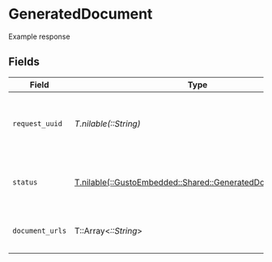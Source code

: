 # GeneratedDocument

Example response


## Fields

| Field                                                                                                         | Type                                                                                                          | Required                                                                                                      | Description                                                                                                   |
| ------------------------------------------------------------------------------------------------------------- | ------------------------------------------------------------------------------------------------------------- | ------------------------------------------------------------------------------------------------------------- | ------------------------------------------------------------------------------------------------------------- |
| `request_uuid`                                                                                                | *T.nilable(::String)*                                                                                         | :heavy_minus_sign:                                                                                            | A unique identifier of the Generated Document request                                                         |
| `status`                                                                                                      | [T.nilable(::GustoEmbedded::Shared::GeneratedDocumentStatus)](../../models/shared/generateddocumentstatus.md) | :heavy_minus_sign:                                                                                            | Current status of the Generated Document                                                                      |
| `document_urls`                                                                                               | T::Array<*::String*>                                                                                          | :heavy_minus_sign:                                                                                            | The array of urls to access the documents.                                                                    |
